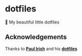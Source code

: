 # dotfiles

🎁 My beautiful little dotfiles

## Acknowledgements
Thanks to **[Paul Irish](https://github.com/paulirish)** and his **[dotfiles](https://github.com/paulirish/dotfiles)**
